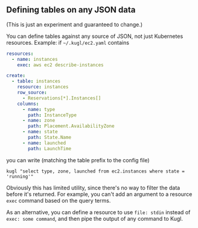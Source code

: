 ## Defining tables on any JSON data

(This is just an experiment and guaranteed to change.)

You can define tables against any source of JSON, not just Kubernetes resources. 
Example: if `~/.kugl/ec2.yaml` contains

```yaml
resources:
  - name: instances
    exec: aws ec2 describe-instances

create:
  - table: instances
    resource: instances
    row_source:
      - Reservations[*].Instances[]
    columns:
      - name: type
        path: InstanceType
      - name: zone
        path: Placement.AvailabilityZone
      - name: state
        path: State.Name
      - name: launched
        path: LaunchTime
```

you can write (matching the table prefix to the config file)

```shell
kugl "select type, zone, launched from ec2.instances where state = 'running'"
```

Obviously this has limited utility, since there's no way to filter the data before it's returned.
For example, you can't add an argument to a resource `exec` command based on the query terms.

As an alternative, you can define a resource to use `file: stdin` instead of `exec: some command`,
and then pipe the output of any command to Kugl.